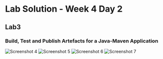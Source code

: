 # Lab Solution - Week 4 Day 2
## Lab3
### Build, Test and Publish Artefacts for a Java-Maven Application

![Screenshot 4](Screenshot%202025-09-27%20202746.png)
![Screenshot 5](Screenshot%202025-09-27%20202839.png)
![Screenshot 6](Screenshot%202025-09-27%20202858.png)
![Screenshot 7](Screenshot%202025-09-28%20003802.png)
